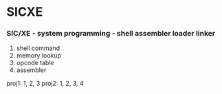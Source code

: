 # SICXE
### SIC/XE - system programming - shell assembler loader linker

1. shell command
2. memory lookup
3. opcode table
4. assembler

proj1: 1, 2, 3
proj2: 1, 2, 3, 4
